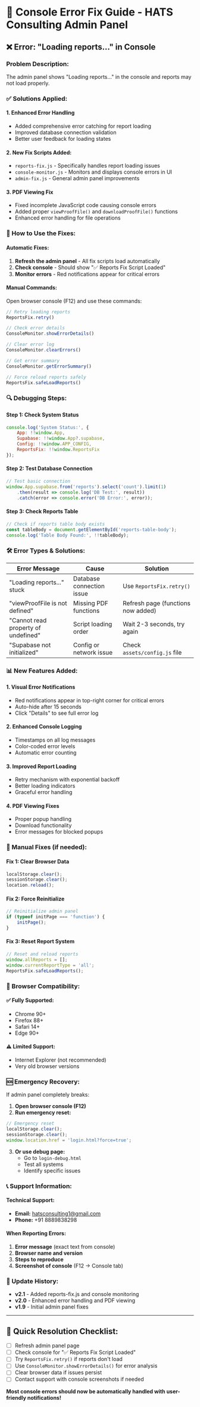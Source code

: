 # 🔧 Console Error Fix Guide - HATS Consulting Admin Panel

## ❌ Error: "Loading reports..." in Console

### **Problem Description:**
The admin panel shows "Loading reports..." in the console and reports may not load properly.

### **✅ Solutions Applied:**

#### 1. **Enhanced Error Handling**
- Added comprehensive error catching for report loading
- Improved database connection validation
- Better user feedback for loading states

#### 2. **New Fix Scripts Added:**
- `reports-fix.js` - Specifically handles report loading issues
- `console-monitor.js` - Monitors and displays console errors in UI
- `admin-fix.js` - General admin panel improvements

#### 3. **PDF Viewing Fix**
- Fixed incomplete JavaScript code causing console errors
- Added proper `viewProofFile()` and `downloadProofFile()` functions
- Enhanced error handling for file operations

### **🚀 How to Use the Fixes:**

#### **Automatic Fixes:**
1. **Refresh the admin panel** - All fix scripts load automatically
2. **Check console** - Should show "✅ Reports Fix Script Loaded"
3. **Monitor errors** - Red notifications appear for critical errors

#### **Manual Commands:**
Open browser console (F12) and use these commands:

```javascript
// Retry loading reports
ReportsFix.retry()

// Check error details
ConsoleMonitor.showErrorDetails()

// Clear error log
ConsoleMonitor.clearErrors()

// Get error summary
ConsoleMonitor.getErrorSummary()

// Force reload reports safely
ReportsFix.safeLoadReports()
```

### **🔍 Debugging Steps:**

#### **Step 1: Check System Status**
```javascript
console.log('System Status:', {
    App: !!window.App,
    Supabase: !!window.App?.supabase,
    Config: !!window.APP_CONFIG,
    ReportsFix: !!window.ReportsFix
});
```

#### **Step 2: Test Database Connection**
```javascript
// Test basic connection
window.App.supabase.from('reports').select('count').limit(1)
    .then(result => console.log('DB Test:', result))
    .catch(error => console.error('DB Error:', error));
```

#### **Step 3: Check Reports Table**
```javascript
// Check if reports table body exists
const tableBody = document.getElementById('reports-table-body');
console.log('Table Body Found:', !!tableBody);
```

### **🛠️ Error Types & Solutions:**

| Error Message | Cause | Solution |
|---------------|-------|----------|
| "Loading reports..." stuck | Database connection issue | Use `ReportsFix.retry()` |
| "viewProofFile is not defined" | Missing PDF functions | Refresh page (functions now added) |
| "Cannot read property of undefined" | Script loading order | Wait 2-3 seconds, try again |
| "Supabase not initialized" | Config or network issue | Check `assets/config.js` file |

### **📊 New Features Added:**

#### **1. Visual Error Notifications**
- Red notifications appear in top-right corner for critical errors
- Auto-hide after 15 seconds
- Click "Details" to see full error log

#### **2. Enhanced Console Logging**
- Timestamps on all log messages
- Color-coded error levels
- Automatic error counting

#### **3. Improved Report Loading**
- Retry mechanism with exponential backoff
- Better loading indicators
- Graceful error handling

#### **4. PDF Viewing Fixes**
- Proper popup handling
- Download functionality
- Error messages for blocked popups

### **🔧 Manual Fixes (if needed):**

#### **Fix 1: Clear Browser Data**
```javascript
localStorage.clear();
sessionStorage.clear();
location.reload();
```

#### **Fix 2: Force Reinitialize**
```javascript
// Reinitialize admin panel
if (typeof initPage === 'function') {
    initPage();
}
```

#### **Fix 3: Reset Report System**
```javascript
// Reset and reload reports
window.allReports = [];
window.currentReportType = 'all';
ReportsFix.safeLoadReports();
```

### **📱 Browser Compatibility:**

#### **✅ Fully Supported:**
- Chrome 90+
- Firefox 88+
- Safari 14+
- Edge 90+

#### **⚠️ Limited Support:**
- Internet Explorer (not recommended)
- Very old browser versions

### **🆘 Emergency Recovery:**

If admin panel completely breaks:

1. **Open browser console (F12)**
2. **Run emergency reset:**
```javascript
// Emergency reset
localStorage.clear();
sessionStorage.clear();
window.location.href = 'login.html?force=true';
```

3. **Or use debug page:**
   - Go to `login-debug.html`
   - Test all systems
   - Identify specific issues

### **📞 Support Information:**

#### **Technical Support:**
- **Email:** hatsconsulting1@gmail.com
- **Phone:** +91 8889838298

#### **When Reporting Errors:**
1. **Error message** (exact text from console)
2. **Browser name and version**
3. **Steps to reproduce**
4. **Screenshot of console** (F12 → Console tab)

### **🔄 Update History:**

- **v2.1** - Added reports-fix.js and console monitoring
- **v2.0** - Enhanced error handling and PDF viewing
- **v1.9** - Initial admin panel fixes

---

## 🎯 Quick Resolution Checklist:

- [ ] Refresh admin panel page
- [ ] Check console for "✅ Reports Fix Script Loaded"
- [ ] Try `ReportsFix.retry()` if reports don't load
- [ ] Use `ConsoleMonitor.showErrorDetails()` for error analysis
- [ ] Clear browser data if issues persist
- [ ] Contact support with console screenshots if needed

**Most console errors should now be automatically handled with user-friendly notifications!**
